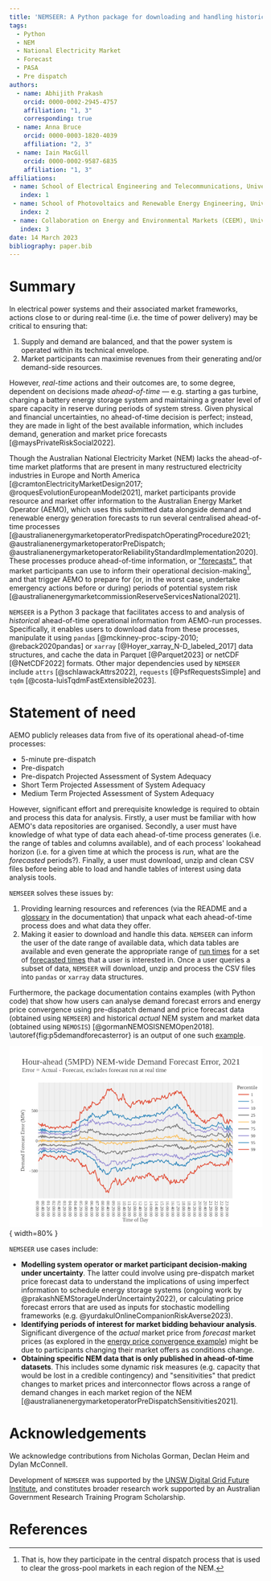 ```yaml
---
title: 'NEMSEER: A Python package for downloading and handling historical National Electricity Market forecast data produced by the Australian Energy Market Operator'
tags:
  - Python
  - NEM
  - National Electricity Market
  - Forecast
  - PASA
  - Pre dispatch
authors:
  - name: Abhijith Prakash
    orcid: 0000-0002-2945-4757
    affiliation: "1, 3"
    corresponding: true
  - name: Anna Bruce
    orcid: 0000-0003-1820-4039
    affiliation: "2, 3"
  - name: Iain MacGill
    orcid: 0000-0002-9587-6835
    affiliation: "1, 3"
affiliations:
 - name: School of Electrical Engineering and Telecommunications, University of New South Wales, Australia
   index: 1
 - name: School of Photovoltaics and Renewable Energy Engineering, University of New South Wales, Australia
   index: 2
 - name: Collaboration on Energy and Environmental Markets (CEEM), University of New South Wales, Australia
   index: 3
date: 14 March 2023
bibliography: paper.bib
---
```


# Summary

In electrical power systems and their associated market frameworks, actions close to or during real-time (i.e. the time of power delivery) may be critical to ensuring that:

1. Supply and demand are balanced, and that the power system is operated within its technical envelope.
2. Market participants can maximise revenues from their generating and/or demand-side resources.

However, *real-time* actions and their outcomes are, to some degree, dependent on decisions made *ahead-of-time* — e.g. starting a gas turbine, charging a battery energy storage system and maintaining a greater level of spare capacity in reserve during periods of system stress. Given physical and financial uncertainties, no ahead-of-time decision is perfect; instead, they are made in light of the best available information, which includes demand, generation and market price forecasts [@maysPrivateRiskSocial2022].

Though the Australian National Electricity Market (NEM) lacks the ahead-of-time market platforms that are present in many restructured electricity industries in Europe and North America [@cramtonElectricityMarketDesign2017; @roquesEvolutionEuropeanModel2021], market participants provide resource and market offer information to the Australian Energy Market Operator (AEMO), which uses this submitted data alongside demand and renewable energy generation forecasts to run several centralised ahead-of-time processes [@australianenergymarketoperatorPredispatchOperatingProcedure2021; @australianenergymarketoperatorPreDispatch; @australianenergymarketoperatorReliabilityStandardImplementation2020]. These processes produce ahead-of-time information, or ["forecasts"](https://github.com/UNSW-CEEM/NEMSEER#user-content-fn-1-046877d6fabd7950d214da5f5dbc27c4), that market participants can use to inform their operational decision-making[^1], and that trigger AEMO to prepare for (or, in the worst case, undertake emergency actions before or during) periods of potential system risk [@australianenergymarketcommissionReserveServicesNational2021].

[^1]: That is, how they  participate in the central dispatch process that is used to clear the gross-pool markets in each region of the NEM.

`NEMSEER` is a Python 3 package that facilitates access to and analysis of *historical* ahead-of-time operational information from AEMO-run processes. Specifically, it enables users to download data from these processes, manipulate it using `pandas` [@mckinney-proc-scipy-2010; @reback2020pandas] or `xarray` [@Hoyer_xarray_N-D_labeled_2017] data structures, and cache the data in Parquet [@Parquet2023] or netCDF [@NetCDF2022] formats. Other major dependencies used by `NEMSEER` include `attrs` [@schlawackAttrs2022], `requests` [@PsfRequestsSimple] and `tqdm` [@costa-luisTqdmFastExtensible2023].

# Statement of need

AEMO publicly releases data from five of its operational ahead-of-time processes:

- 5-minute pre-dispatch
- Pre-dispatch
- Pre-dispatch Projected Assessment of System Adequacy
- Short Term Projected Assessment of System Adequacy
- Medium Term Projected Assessment of System Adequacy

However, significant effort and prerequisite knowledge is required to obtain and process this data for analysis. Firstly, a user must be familiar with how AEMO's data repositories are organised. Secondly, a user must have knowledge of what type of data each ahead-of-time process generates (i.e. the range of tables and columns available), and of each process' lookahead horizon (i.e. for a given time at which the process is *run*, what are the *forecasted* periods?). Finally, a user must download, unzip and clean CSV files  before being able to load and handle tables of interest using data analysis tools.

`NEMSEER` solves these issues by:

1. Providing learning resources and references (via the README and a [glossary](https://nemseer.readthedocs.io/en/latest/glossary.html) in the documentation) that unpack what each ahead-of-time process does and what data they offer.
2. Making it easier to download and handle this data. `NEMSEER` can inform the user of the date range of available data, which data tables are available and even generate the appropriate range of [run times](https://nemseer.readthedocs.io/en/latest/glossary.html#term-run-times) for a set of [forecasted times](https://nemseer.readthedocs.io/en/latest/glossary.html#term-forecasted-times) that a user is interested in. Once a user queries a subset of data, `NEMSEER` will download, unzip and process the CSV files into `pandas` or `xarray` data structures.

Furthermore, the package documentation contains examples (with Python code) that show how users can analyse demand forecast errors and energy price convergence using pre-dispatch demand and price forecast data (obtained using `NEMSEER`) and historical *actual* NEM system and market data (obtained using `NEMOSIS`) [@gormanNEMOSISNEMOpen2018]. \autoref{fig:p5demandforecasterror} is an output of one such [example](https://nemseer.readthedocs.io/en/latest/examples/p5min_demand_forecast_error_2021.html#plotting-forecast-error-quantiles-against-time-of-day).

![NEM-wide time of day demand error percentiles for 2021 for hour-ahead demand forecasts (i.e. those run during 5-minute pre-dispatch, or 5MPD).\label{fig:p5demandforecasterror}](p5min_error_2021_tod_percentile.png){ width=80% }

`NEMSEER` use cases include:

- **Modelling system operator or market participant decision-making under uncertainty**. The latter could involve using pre-dispatch market price forecast data to understand the implications of using imperfect information to schedule energy storage systems (ongoing work by @prakashNEMStorageUnderUncertainty2022), or calculating price forecast errors that are used as inputs for stochastic modelling frameworks (e.g. @yurdakulOnlineCompanionRiskAverse2023).
- **Identifying periods of interest for market bidding behaviour analysis**. Significant divergence of the *actual* market price from *forecast* market prices (as explored in the [energy price convergence example](https://nemseer.readthedocs.io/en/latest/examples/price_convergence_2021.html)) might be due to participants changing their market offers as conditions change.
- **Obtaining specific NEM data that is only published in ahead-of-time datasets**. This includes some dynamic risk measures (e.g. capacity that would be lost in a credible contingency) and "sensitivities" that predict changes to market prices and interconnector flows across a range of demand changes in each market region of the NEM [@australianenergymarketoperatorPreDispatchSensitivities2021].

# Acknowledgements

We acknowledge contributions from Nicholas Gorman, Declan Heim and Dylan McConnell.

Development of `NEMSEER` was supported by the [UNSW Digital Grid Future Institute](https://www.dgfi.unsw.edu.au), and constitutes broader research work supported by an Australian Government Research Training Program Scholarship.

# References
